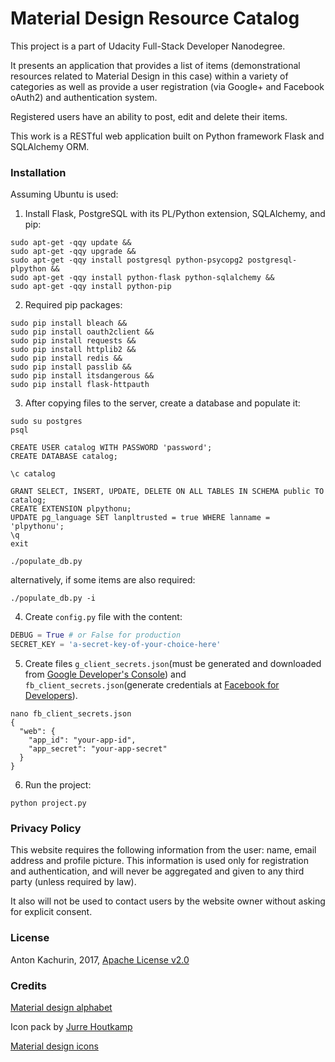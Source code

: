 # Material Design Resource Catalog

This project is a part of Udacity Full-Stack Developer Nanodegree.

It presents an application that provides a list of items
(demonstrational resources related to Material Design in this case)
within a variety of categories as well as provide a user registration
(via Google+ and Facebook oAuth2) and authentication system.

Registered users have an ability to post, edit and delete their items.

This work is a RESTful web application built on Python framework Flask
and SQLAlchemy ORM.


### Installation

Assuming Ubuntu is used:

1. Install Flask, PostgreSQL with its PL/Python extension, SQLAlchemy, and pip:
  ```
  sudo apt-get -qqy update &&
  sudo apt-get -qqy upgrade &&
  sudo apt-get -qqy install postgresql python-psycopg2 postgresql-plpython &&
  sudo apt-get -qqy install python-flask python-sqlalchemy &&
  sudo apt-get -qqy install python-pip
  ```

2. Required pip packages:
  ```
  sudo pip install bleach &&
  sudo pip install oauth2client &&
  sudo pip install requests &&
  sudo pip install httplib2 &&
  sudo pip install redis &&
  sudo pip install passlib &&
  sudo pip install itsdangerous &&
  sudo pip install flask-httpauth
  ```

3. After copying files to the server, create a database and populate it:
  ```
  sudo su postgres
  psql

  CREATE USER catalog WITH PASSWORD 'password';
  CREATE DATABASE catalog;

  \c catalog

  GRANT SELECT, INSERT, UPDATE, DELETE ON ALL TABLES IN SCHEMA public TO catalog;
  CREATE EXTENSION plpythonu;
  UPDATE pg_language SET lanpltrusted = true WHERE lanname = 'plpythonu';
  \q
  exit
  ```

  `./populate_db.py`

  alternatively, if some items are also required:

  `./populate_db.py -i`

4. Create `config.py` file with the content:
  ```python
  DEBUG = True # or False for production
  SECRET_KEY = 'a-secret-key-of-your-choice-here'
  ```

5. Create files `g_client_secrets.json`(must be generated and downloaded from [Google Developer's Console](https://console.developers.google.com))
and `fb_client_secrets.json`(generate credentials at [Facebook for Developers](https://developers.facebook.com/)).

  ```
  nano fb_client_secrets.json
  {
    "web": {
      "app_id": "your-app-id",
      "app_secret": "your-app-secret"
    }
  }
  ```

6. Run the project:

  `python project.py`

### Privacy Policy

This website requires the following information from the user: name, email
address and profile picture. This information is used only for registration
and authentication, and will never be aggregated and given to any
third party (unless required by law).

It also will not be used to contact users by the website owner without
asking for explicit consent.

### License

Anton Kachurin, 2017, [Apache License v2.0](http://www.apache.org/licenses/LICENSE-2.0)

### Credits

[Material design alphabet](http://mougino.free.fr/material/)

Icon pack by [Jurre Houtkamp](https://dribbble.com/jurrehoutkamp)

[Material design icons](https://www.materialpalette.com/icons)
